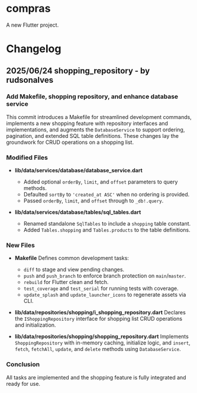 # compras

A new Flutter project.

# Changelog

## 2025/06/24 shopping_repository - by rudsonalves

### Add Makefile, shopping repository, and enhance database service

This commit introduces a Makefile for streamlined development commands, implements a new shopping feature with repository interfaces and implementations, and augments the `DatabaseService` to support ordering, pagination, and extended SQL table definitions. These changes lay the groundwork for CRUD operations on a shopping list.

### Modified Files

* **lib/data/services/database/database\_service.dart**

  * Added optional `orderBy`, `limit`, and `offset` parameters to query methods.
  * Defaulted `sortBy` to `'created_at ASC'` when no ordering is provided.
  * Passed `orderBy`, `limit`, and `offset` through to `_db!.query`.
* **lib/data/services/database/tables/sql\_tables.dart**

  * Renamed standalone `SqlTables` to include a `shopping` table constant.
  * Added `Tables.shopping` and `Tables.products` to the table definitions.

### New Files

* **Makefile**
  Defines common development tasks:

  * `diff` to stage and view pending changes.
  * `push` and `push_branch` to enforce branch protection on `main`/`master`.
  * `rebuild` for Flutter clean and fetch.
  * `test_coverage` and `test_serial` for running tests with coverage.
  * `update_splash` and `update_launcher_icons` to regenerate assets via CLI.
* **lib/data/repositories/shopping/i\_shopping\_repository.dart**
  Declares the `IShoppingRepository` interface for shopping list CRUD operations and initialization.
* **lib/data/repositories/shopping/shopping\_repository.dart**
  Implements `ShoppingRepository` with in-memory caching, initialize logic, and `insert`, `fetch`, `fetchAll`, `update`, and `delete` methods using `DatabaseService`.

### Conclusion

All tasks are implemented and the shopping feature is fully integrated and ready for use.
